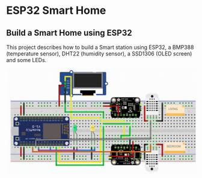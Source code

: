 # ESP32 Smart Home
## Build a Smart Home using ESP32 


This project describes how to build a Smart station using ESP32, a BMP388 (temperature sensor), DHT22 (humidity sensor), a SSD1306 (OLED screen) and some LEDs. 


![ESP32 Smart Home](https://github.com/julesmanigne/SmartHome/blob/master/img/Fritzing-Schematic.jpeg)